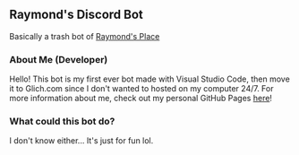 ## Raymond's Discord Bot

Basically a trash bot of [Raymond's Place](https://discord.gg/fy6nBMg)

### About Me (Developer)

Hello! This bot is my first ever bot made with Visual Studio Code, then move it to Glich.com since I don't wanted to hosted on my computer 24/7. For more information about me, check out my personal GitHub Pages [here](https://raymond-1227.github.io)!

### What could this bot do?

I don't know either... It's just for fun lol.
